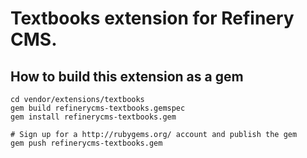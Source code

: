 # Textbooks extension for Refinery CMS.

## How to build this extension as a gem

    cd vendor/extensions/textbooks
    gem build refinerycms-textbooks.gemspec
    gem install refinerycms-textbooks.gem

    # Sign up for a http://rubygems.org/ account and publish the gem
    gem push refinerycms-textbooks.gem